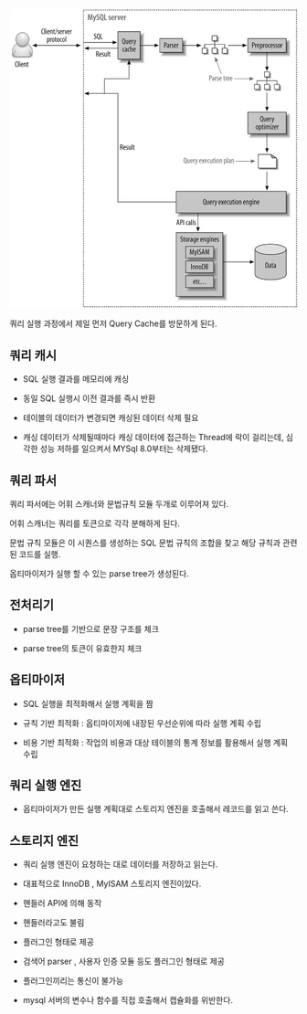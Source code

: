 ![alt text](../ETC/mysql.png)

쿼리 실행 과정에서 제일 먼저 Query Cache를 방문하게 된다.

## 쿼리 캐시
- SQL 실행 결과를 메모리에 캐싱

- 동일 SQL 실행시 이전 결과를 즉시 반환

- 테이블의 데이터가 변경되면 캐싱된 데이터 삭제 필요

- 캐싱 데이터가 삭제될때마다 캐싱 데이터에 접근하는 Thread에 락이 걸리는데, 심각한 성능 저하를 일으켜서 MYSql 8.0부터는 삭제됐다.

## 쿼리 파서
쿼리 파서에는 어휘 스캐너와 문법규칙 모듈 두개로 이루어져 있다.

어휘 스캐너는 쿼리를 토큰으로 각각 분해하게 된다.

문법 규칙 모듈은 이 시퀀스를 생성하는 SQL 문법 규칙의 조합을 찾고 해당 규칙과 관련된 코드를 실행.

옵티마이저가 실행 할 수 있는 parse tree가 생성된다.

## 전처리기
- parse tree를 기반으로 문장 구조를 체크

- parse tree의 토큰이 유효한지 체크

## 옵티마이저
- SQL 실행을 최적화해서 실행 계획을 짬

- 규칙 기반 최적화 : 옵티마이저에 내장된 우선순위에 따라 실행 계획 수립

- 비용 기반 최적화 : 작업의 비용과 대상 테이블의 통계 정보를 활용해서 실행 계획 수립

## 쿼리 실행 엔진
- 옵티마이저가 만든 실행 계획대로 스토리지 엔진을 호출해서 레코드를 읽고 쓴다.
## 스토리지 엔진
- 쿼리 실행 엔진이 요청하는 대로 데이터를 저장하고 읽는다.

- 대표적으로 InnoDB , MyISAM 스토리지 엔진이있다.

- 핸들러 API에 의해 동작

- 핸들러라고도 불림

- 플러그인 형태로 제공

- 검색어 parser , 사용자 인증 모듈 등도 플러그인 형태로 제공

- 플러그인끼리는 통신이 불가능

- mysql 서버의 변수나 함수를 직접 호출해서 캡슐화를 위반한다.